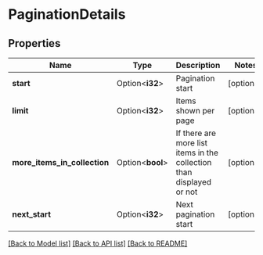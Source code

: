 # PaginationDetails

## Properties

Name | Type | Description | Notes
------------ | ------------- | ------------- | -------------
**start** | Option<**i32**> | Pagination start | [optional]
**limit** | Option<**i32**> | Items shown per page | [optional]
**more_items_in_collection** | Option<**bool**> | If there are more list items in the collection than displayed or not | [optional]
**next_start** | Option<**i32**> | Next pagination start | [optional]

[[Back to Model list]](../README.md#documentation-for-models) [[Back to API list]](../README.md#documentation-for-api-endpoints) [[Back to README]](../README.md)


